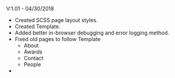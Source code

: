 

V:1.01 - 04/30/2018
- Created SCSS page layout styles.
- Created Template.
- Added better in-browser debugging and error logging method.
- Fixed old pages to follow Template
    - About
    - Awards
    - Contact
    - People
- 
